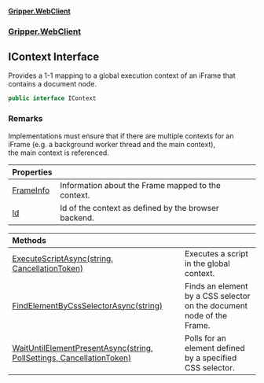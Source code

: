 #### [Gripper.WebClient](index 'index')
### [Gripper.WebClient](Gripper_WebClient 'Gripper.WebClient')
## IContext Interface
Provides a 1-1 mapping to a global execution context of an iFrame that contains a document node.  
```csharp
public interface IContext
```
### Remarks
Implementations must ensure that if there are multiple contexts for an iFrame (e.g. a background worker thread and the main context),  
the main context is referenced.   

| Properties | |
| :--- | :--- |
| [FrameInfo](Gripper_WebClient_IContext_FrameInfo 'Gripper.WebClient.IContext.FrameInfo') | Information about the Frame mapped to the context.<br/> |
| [Id](Gripper_WebClient_IContext_Id 'Gripper.WebClient.IContext.Id') | Id of the context as defined by the browser backend.<br/> |

| Methods | |
| :--- | :--- |
| [ExecuteScriptAsync(string, CancellationToken)](Gripper_WebClient_IContext_ExecuteScriptAsync(string_System_Threading_CancellationToken) 'Gripper.WebClient.IContext.ExecuteScriptAsync(string, System.Threading.CancellationToken)') | Executes a script in the global context.<br/> |
| [FindElementByCssSelectorAsync(string)](Gripper_WebClient_IContext_FindElementByCssSelectorAsync(string) 'Gripper.WebClient.IContext.FindElementByCssSelectorAsync(string)') | Finds an element by a CSS selector on the document node of the Frame.<br/> |
| [WaitUntilElementPresentAsync(string, PollSettings, CancellationToken)](Gripper_WebClient_IContext_WaitUntilElementPresentAsync(string_Gripper_WebClient_PollSettings_System_Threading_CancellationToken) 'Gripper.WebClient.IContext.WaitUntilElementPresentAsync(string, Gripper.WebClient.PollSettings, System.Threading.CancellationToken)') | Polls for an element defined by a specified CSS selector.<br/> |
